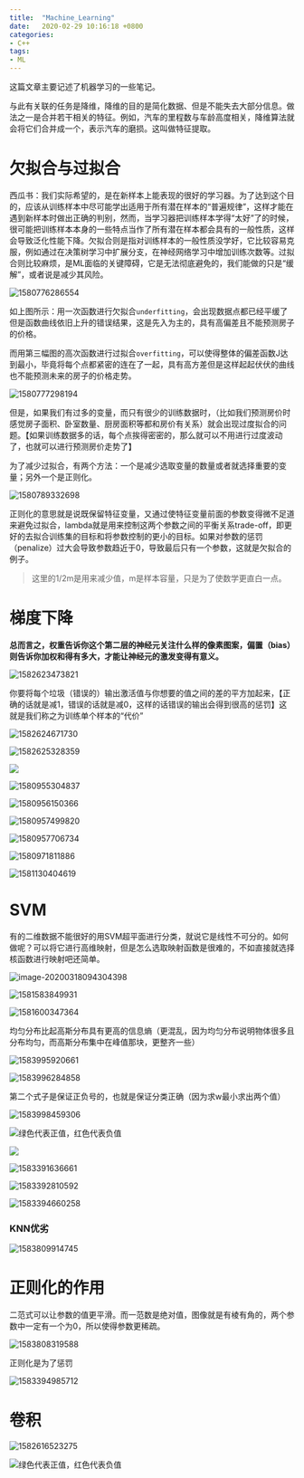 ```yaml
---
title:  "Machine_Learning"
date:   2020-02-29 10:16:18 +0800
categories:
- C++
tags: 
- ML 
---
```


这篇文章主要记述了机器学习的一些笔记。
<!--more-->

与此有关联的任务是降维，降维的目的是简化数据、但是不能失去大部分信息。做法之一是合并若干相关的特征。例如，汽车的里程数与车龄高度相关，降维算法就会将它们合并成一个，表示汽车的磨损。这叫做特征提取。


# 欠拟合与过拟合

西瓜书：我们实际希望的，是在新样本上能表现的很好的学习器。为了达到这个目的，应该从训练样本中尽可能学出适用于所有潜在样本的“普遍规律”，这样才能在遇到新样本时做出正确的判别，然而，当学习器把训练样本学得“太好”了的时候，很可能把训练样本本身的一些特点当作了所有潜在样本都会具有的一般性质，这样会导致泛化性能下降。欠拟合则是指对训练样本的一般性质没学好，它比较容易克服，例如通过在决策树学习中扩展分支，在神经网络学习中增加训练次数等。过拟合则比较麻烦，是ML面临的关键障碍，它是无法彻底避免的，我们能做的只是“缓解”，或者说是减少其风险。

![1580776286554](https://i.loli.net/2020/03/29/7vzmD4AsSI21XBC.png)

如上图所示：用一次函数进行欠拟合`underfitting`，会出现数据点都已经平缓了但是函数曲线依旧上升的错误结果，这是先入为主的，具有高偏差且不能预测房子的价格。

而用第三幅图的高次函数进行过拟合`overfitting`，可以使得整体的偏差函数J达到最小，毕竟将每个点都紧密的连在了一起，具有高方差但是这样起起伏伏的曲线也不能预测未来的房子的价格走势。

![1580777298194](https://i.loli.net/2020/03/29/YTe8ALcOmpyIqsf.png)

但是，如果我们有过多的变量，而只有很少的训练数据时，（比如我们预测房价时感觉房子面积、卧室数量、厨房面积等都和房价有关系）就会出现过度拟合的问题。【如果训练数据多的话，每个点挨得密密的，那么就可以不用进行过度波动了，也就可以进行预测房价走势了】

为了减少过拟合，有两个方法：一个是减少选取变量的数量或者就选择重要的变量；另外一个是正则化。

![1580789332698](https://i.loli.net/2020/03/29/mvQfCiq2AwxU5Y7.png)

正则化的意思就是说既保留特征变量，又通过使特征变量前面的参数变得微不足道来避免过拟合，lambda就是用来控制这两个参数之间的平衡关系trade-off，即更好的去拟合训练集的目标和将参数控制的更小的目标。如果对参数的惩罚（penalize）过大会导致参数趋近于0，导致最后只有一个参数，这就是欠拟合的例子。

> 这里的1/2m是用来减少值，m是样本容量，只是为了使数学更直白一点。

# 梯度下降

**总而言之，权重告诉你这个第二层的神经元关注什么样的像素图案，偏置（bias）则告诉你加权和得有多大，才能让神经元的激发变得有意义。**

![1582623473821](https://i.loli.net/2020/03/29/qylHXtrwP93u6Jc.png)

你要将每个垃圾（错误的）输出激活值与你想要的值之间的差的平方加起来，【正确的话就是减1，错误的话就是减0，这样的话错误的输出会得到很高的惩罚】这就是我们称之为训练单个样本的“代价”

![1582624671730](https://i.loli.net/2020/03/29/uUPhJgEwkcsnpFq.png)

![1582625328359](https://i.loli.net/2020/03/29/Ooz2DRM78lgXqBf.png)

![ ](17-星期一-95202.gif)

![1580955304837](https://i.loli.net/2020/03/29/5Am4zSWByTnMotN.png)

![1580956150366](https://i.loli.net/2020/03/29/V25CKsaX6ZzDjYm.png)

![1580957499820](https://i.loli.net/2020/04/03/Bk64R9fudU1nyYW.png)

![1580957706734](https://i.loli.net/2020/03/29/dEYA6uejGnKWvqF.png)

![1580971811886](https://i.loli.net/2020/03/29/LE7gT2WxBnAkqfz.png)

![1581130404619](https://i.loli.net/2020/03/29/Fikfzs6RbeYrnox.png)

# SVM

有的二维数据不能很好的用SVM超平面进行分类，就说它是线性不可分的。如何做呢？可以将它进行高维映射，但是怎么选取映射函数是很难的，不如直接就选择核函数进行映射吧还简单。

![image-20200318094304398](https://i.loli.net/2020/03/29/rxU2Nl5OWPZetCB.png)

![1581583849931](https://i.loli.net/2020/03/29/IZBxtCjfuv74b93.png)

![1581600347364](https://i.loli.net/2020/03/29/4EVvsPWGBr2ZhI8.png)

均匀分布比起高斯分布具有更高的信息熵（更混乱，因为均匀分布说明物体很多且分布均匀，而高斯分布集中在峰值那块，更整齐一些）

![1583995920661](https://i.loli.net/2020/03/30/lY8G7mgMEnroPa2.png)

![1583996284858](https://i.loli.net/2020/03/30/zXL9xRYIdmP6SEO.png)

第二个式子是保证正负号的，也就是保证分类正确（因为求w最小求出两个值）

![1583998459306](https://i.loli.net/2020/03/30/gMdYEFTuqoCByi1.png)



![绿色代表正值，红色代表负值](https://i.loli.net/2020/03/29/7AVORCfeqYQ6zkN.png)



![](https://i.loli.net/2020/03/29/lTWn82jYoUzV1Lg.png)

![1583391636661](https://i.loli.net/2020/03/29/nCdycNZARDSOKgH.png)

![1583392810592](https://i.loli.net/2020/03/29/SVjBok6dvct7puP.png)

![1583394660258](https://i.loli.net/2020/03/29/gx7pl4i9XhqKVFz.png)

### KNN优劣

![1583809914745](https://i.loli.net/2020/03/29/UQWJvuoxsGLXEF2.png)

# 正则化的作用

二范式可以让参数的值更平滑。而一范数是绝对值，图像就是有棱有角的，两个参数中一定有一个为0，所以使得参数更稀疏。

![1583808319588](https://i.loli.net/2020/04/06/tNWnDselqB9S7vY.png)

正则化是为了惩罚

![1583394985712](https://i.loli.net/2020/03/29/vzktO3gA1yxCWcD.png)

# 卷积

![1582616523275](https://i.loli.net/2020/03/29/PbpsBN4MKq3QEnO.png)

![绿色代表正值，红色代表负值](https://i.loli.net/2020/04/06/AInw2qafe4gUd5P.png)